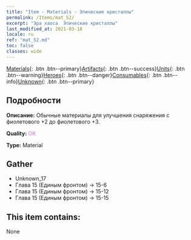 ```yaml
---
title: "Item - Materials - Эпические кристаллы"
permalink: /Items/mat_52/
excerpt: "Эра хаоса  Эпические кристаллы"
last_modified_at: 2021-03-18
locale: ru
ref: "mat_52.md"
toc: false
classes: wide
---
```

 [Materials](/ru/Items/){: .btn .btn--primary}[Artifacts](/ru/Items/Artifacts/){: .btn .btn--success}[Units](/ru/Items/Units/){: .btn .btn--warning}[Heroes](/ru/Items/Heroes/){: .btn .btn--danger}[Consumables](/ru/Items/Consumables/){: .btn .btn--info}[Unknown](/ru/Items/Unknown/){: .btn .btn--primary}

## Подробности
 **Описание:** Обычные материалы для улучшения снаряжения c фиолетового +2 до фиолетового +3.

 **Quality:** <span style="color: #DA70D6">OK</span>

 **Type:** Material

## Gather

*    Unknown_17 
*    Глава 15 (Единым фронтом) -> 15-6 
*    Глава 15 (Единым фронтом) -> 15-12 
*    Глава 15 (Единым фронтом) -> 15-15 

## This item contains:

  None

